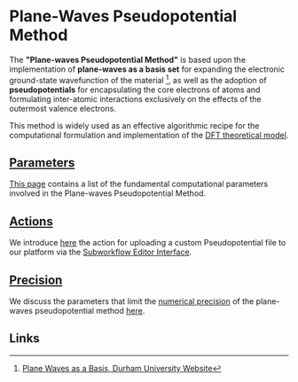 # Plane-Waves Pseudopotential Method

The **"Plane-waves Pseudopotential Method"** is based upon the implementation of **plane-waves as a basis set** for expanding the electronic ground-state wavefunction of the material [^1], as well as the adoption of **pseudopotentials** for encapsulating the core electrons of atoms and formulating inter-atomic interactions exclusively on the effects of the outermost valence electrons.
 
This method is widely used as an effective algorithmic recipe for the computational formulation and implementation of the [DFT theoretical model](../../models/dft/parameters.md).  

## [Parameters](parameters.md)

[This page](parameters.md) contains a list of the fundamental computational parameters involved in the Plane-waves Pseudopotential Method.

## [Actions](actions.md)

We introduce [here](actions.md) the action for uploading a custom Pseudopotential file to our platform via the [Subworkflow Editor Interface](../../workflow-designer/subworkflow-editor/overview.md). 

## [Precision](precision.md)

We discuss the parameters that limit the [numerical precision](../precision.md) of the plane-waves pseudopotential method [here](precision.md).

## Links

[^1]: [Plane Waves as a Basis, Durham University Website](http://cmt.dur.ac.uk/sjc/thesis_dbj/node16.html)

[^2]: [Wikipedia Pseudopotential, Website](https://en.wikipedia.org/wiki/Pseudopotential)
